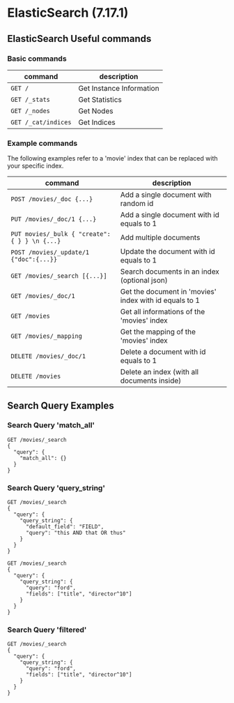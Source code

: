 # ElasticSearch (7.17.1)

## ElasticSearch Useful commands

### Basic commands

| command                                       | description                                                         |
|-----------------------------------------------|---------------------------------------------------------------------|
| `GET /`                                       | Get Instance Information                                            |
| `GET /_stats`                                 | Get Statistics                                                      |
| `GET /_nodes`                                 | Get Nodes                                                           |
| `GET /_cat/indices`                           | Get Indices                                                         |

### Example commands

The following examples refer to a 'movie' index that can be replaced with your specific index.

| command                                       | description                                                         |
|-----------------------------------------------|---------------------------------------------------------------------|
| `POST /movies/_doc {...}`                     | Add a single document with random id                                |
| `PUT /movies/_doc/1 {...}`                    | Add a single document with id equals to 1                           |
| `PUT movies/_bulk { "create": { } } \n {...}` | Add multiple documents                                              |
| `POST /movies/_update/1 {"doc":{...}}`        | Update the document with id equals to 1                             |
| `GET /movies/_search [{...}]`                 | Search documents in an index (optional json)                        |
| `GET /movies/_doc/1`                          | Get the document in 'movies' index with id equals to 1              |
| `GET /movies`                                 | Get all informations of the 'movies' index                          |
| `GET /movies/_mapping`                        | Get the mapping of the 'movies' index                               |
| `DELETE /movies/_doc/1`                       | Delete a document with id equals to 1                               |
| `DELETE /movies`                              | Delete an index (with all documents inside)                         |

## Search Query Examples

### Search Query 'match_all'

```kibana
GET /movies/_search
{
  "query": {
    "match_all": {}
  }
}
```

### Search Query 'query_string'

```kibana
GET /movies/_search
{
  "query": {
    "query_string": {
      "default_field": "FIELD",
      "query": "this AND that OR thus"
    }
  }
}
```

```kibana
GET /movies/_search
{
  "query": {
    "query_string": {
      "query": "ford",
      "fields": ["title", "director^10"]
    }
  }
}
```

### Search Query 'filtered'

```kibana
GET /movies/_search
{
  "query": {
    "query_string": {
      "query": "ford",
      "fields": ["title", "director^10"]
    }
  }
}
```
